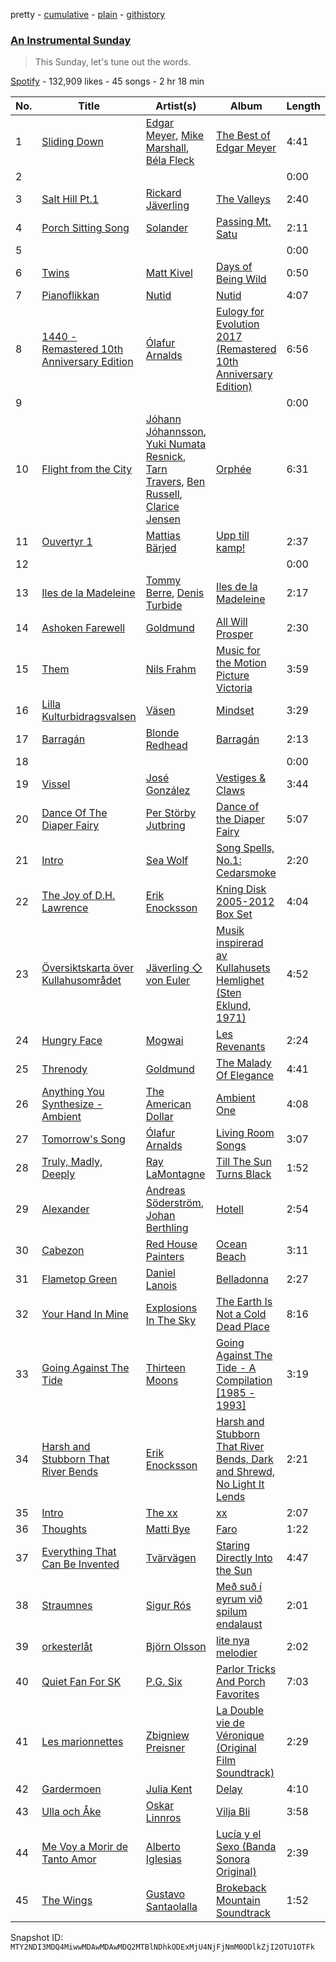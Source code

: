 pretty - [cumulative](/playlists/cumulative/37i9dQZF1DX9XdJRfSK6a0.md) - [plain](/playlists/plain/37i9dQZF1DX9XdJRfSK6a0) - [githistory](https://github.githistory.xyz/mackorone/spotify-playlist-archive/blob/main/playlists/plain/37i9dQZF1DX9XdJRfSK6a0)

### [An Instrumental Sunday](https://open.spotify.com/playlist/37i9dQZF1DX9XdJRfSK6a0)

> This Sunday, let's tune out the words.

[Spotify](https://open.spotify.com/user/spotify) - 132,909 likes - 45 songs - 2 hr 18 min

| No. | Title | Artist(s) | Album | Length |
|---|---|---|---|---|
| 1 | [Sliding Down](https://open.spotify.com/track/2KKAsmZmWc6eCuAutwGewl) | [Edgar Meyer](https://open.spotify.com/artist/7jkhwa4XMe9XSt1r0AWNqD), [Mike Marshall](https://open.spotify.com/artist/2WJmZq6fEmecdQVd3s38jE), [Béla Fleck](https://open.spotify.com/artist/2ka8z2lwkcp13fG8Wyv3xU) | [The Best of Edgar Meyer](https://open.spotify.com/album/0ZNuAoOW0siajqjFxLtHjc) | 4:41 |
| 2 | [](https://open.spotify.com/track/2mALzHMGNFFjCIip1M0SyY) | [](https://open.spotify.com/artist/0LyfQWJT6nXafLPZqxe9Of) | [](https://open.spotify.com/album/1K2SNUso7fWzSAzqRoAwQD) | 0:00 |
| 3 | [Salt Hill Pt.1](https://open.spotify.com/track/6rPTtssKdCgY4qET4dqNUr) | [Rickard Jäverling](https://open.spotify.com/artist/7pO8kbDzeJOoZeUo6tYLvt) | [The Valleys](https://open.spotify.com/album/4p48cqofI5gHf7aj5KEzxH) | 2:40 |
| 4 | [Porch Sitting Song](https://open.spotify.com/track/5DMI1Uz32jJbLuxVzAavHU) | [Solander](https://open.spotify.com/artist/123zs4FVoUcDFM90b4Lxmr) | [Passing Mt\. Satu](https://open.spotify.com/album/5txrgRLiA9puZzstN0GZxJ) | 2:11 |
| 5 | [](https://open.spotify.com/track/3gyqvXs7R01FWc959ZLYP8) | [](https://open.spotify.com/artist/0LyfQWJT6nXafLPZqxe9Of) | [](https://open.spotify.com/album/2P0PQiflDD2PNoAhSRtd4I) | 0:00 |
| 6 | [Twins](https://open.spotify.com/track/0SeCA3vPHuXGP6sizB05ZA) | [Matt Kivel](https://open.spotify.com/artist/2WkXhpsmgr8xeRpfF9Bl1w) | [Days of Being Wild](https://open.spotify.com/album/4OUF3bDg60cOEqlHLsLDA0) | 0:50 |
| 7 | [Pianoflikkan](https://open.spotify.com/track/4qVnAKTZR4NLfptjquCSKY) | [Nutid](https://open.spotify.com/artist/1KTiZJD9cYb1DjPLI7Vkji) | [Nutid](https://open.spotify.com/album/3lGiiCEjUPvnRX2bCmV5Ri) | 4:07 |
| 8 | [1440 \- Remastered 10th Anniversary Edition](https://open.spotify.com/track/72pCATqZdEBOuL6EStKFRv) | [Ólafur Arnalds](https://open.spotify.com/artist/7E3BRXV9ZbCt5lQTCXMTia) | [Eulogy for Evolution 2017 \(Remastered 10th Anniversary Edition\)](https://open.spotify.com/album/0CCmRxJMfXmuJMksYEWK3j) | 6:56 |
| 9 | [](https://open.spotify.com/track/3t8g35pJTDnfr8SyleZv6T) | [](https://open.spotify.com/artist/0LyfQWJT6nXafLPZqxe9Of) | [](https://open.spotify.com/album/483XEnSUk7MkWXldnGqNXo) | 0:00 |
| 10 | [Flight from the City](https://open.spotify.com/track/3Sy6wgTNEp6vSgLs4EyXAf) | [Jóhann Jóhannsson](https://open.spotify.com/artist/3IpQziA6YwD53PQ5xbwgLF), [Yuki Numata Resnick](https://open.spotify.com/artist/2TVn6PQxnrxlIq4F2Vz3Qs), [Tarn Travers](https://open.spotify.com/artist/78PSEAPRjcRID297AMMPJC), [Ben Russell](https://open.spotify.com/artist/5BG0gerrHZFHPaIEi43FHB), [Clarice Jensen](https://open.spotify.com/artist/1B25oHGZdWQzQJCajIwA3a) | [Orphée](https://open.spotify.com/album/1ZPtIPAHcNHgLuL0K6BzJN) | 6:31 |
| 11 | [Ouvertyr 1](https://open.spotify.com/track/6GofKiirAD5kNm9oVeuW8B) | [Mattias Bärjed](https://open.spotify.com/artist/2wmNSrvTLK8giMLw3cUyQN) | [Upp till kamp!](https://open.spotify.com/album/1gvoR0ncyGReRqSAtTEb0D) | 2:37 |
| 12 | [](https://open.spotify.com/track/4ltFUwVA65LD3vgoFQo68b) | [](https://open.spotify.com/artist/0LyfQWJT6nXafLPZqxe9Of) | [](https://open.spotify.com/album/0L9vIwfTY6FIZexNc1aq27) | 0:00 |
| 13 | [Iles de la Madeleine](https://open.spotify.com/track/5XaMHaJ3uwSU74m9pwGMgX) | [Tommy Berre](https://open.spotify.com/artist/1JS0Gw2KxVFPmFNivcjmgt), [Denis Turbide](https://open.spotify.com/artist/3Ivps5evkCqTJp50aqXTlu) | [Iles de la Madeleine](https://open.spotify.com/album/6T9SPGwQxPAMJzbaOZ2GU0) | 2:17 |
| 14 | [Ashoken Farewell](https://open.spotify.com/track/5nNn40GNviPx4GxmPP1ebd) | [Goldmund](https://open.spotify.com/artist/0R5BzePlbvG8xTXw0QF3uw) | [All Will Prosper](https://open.spotify.com/album/7huOk44bNnAx5VRlNzthz6) | 2:30 |
| 15 | [Them](https://open.spotify.com/track/2tr4oclswJ6v3dfDlI01HD) | [Nils Frahm](https://open.spotify.com/artist/5gqhueRUZEa7VDnQt4HODp) | [Music for the Motion Picture Victoria](https://open.spotify.com/album/5Bd46K8hcylV7O7xz2YqEX) | 3:59 |
| 16 | [Lilla Kulturbidragsvalsen](https://open.spotify.com/track/6ksucg4khzBjfhgmjGzqlR) | [Väsen](https://open.spotify.com/artist/1Njrx1AMU4ymWHjfSlwLpE) | [Mindset](https://open.spotify.com/album/5nXH5X9ah26QpKUTTwRGEt) | 3:29 |
| 17 | [Barragán](https://open.spotify.com/track/2EbnbSeiXnyXfGdf17OoGa) | [Blonde Redhead](https://open.spotify.com/artist/5isqImG0rLfAgBJSPMEVXF) | [Barragán](https://open.spotify.com/album/4UhYqrNKcEiRHdVIxI7vso) | 2:13 |
| 18 | [](https://open.spotify.com/track/0jZxuq04x40gwFCCcg3J31) | [](https://open.spotify.com/artist/0LyfQWJT6nXafLPZqxe9Of) | [](https://open.spotify.com/album/4wSAy40m5woUAi6BO3e0g3) | 0:00 |
| 19 | [Vissel](https://open.spotify.com/track/6Cst3xKupSMS3z1I2EHiS2) | [José González](https://open.spotify.com/artist/6xrCU6zdcSTsG2hLrojpmI) | [Vestiges & Claws](https://open.spotify.com/album/3mDpDgTVy3Lo6fdqoTr215) | 3:44 |
| 20 | [Dance Of The Diaper Fairy](https://open.spotify.com/track/0AhfcYWLB9EGHcRHn4KsWB) | [Per Störby Jutbring](https://open.spotify.com/artist/5HKQ1eZfmajJNGC12Nj7xB) | [Dance of the Diaper Fairy](https://open.spotify.com/album/7840SsBEk2QXTF1BL0BTCT) | 5:07 |
| 21 | [Intro](https://open.spotify.com/track/2tJ5nxeNIFTNGSqyFvG8Ov) | [Sea Wolf](https://open.spotify.com/artist/3ZllGjNdP5pS8UFnT5Jj2x) | [Song Spells, No.1: Cedarsmoke](https://open.spotify.com/album/3Q4S1bRlEEeztfrM4KsMFQ) | 2:20 |
| 22 | [The Joy of D.H\. Lawrence](https://open.spotify.com/track/77KyNPhCUXjkBaj5yQ9GY9) | [Erik Enocksson](https://open.spotify.com/artist/1ot4IWvtkwWLAYwNUJYZex) | [Kning Disk 2005\-2012 Box Set](https://open.spotify.com/album/7n0Ml88mIWDPvEBjDVlq8r) | 4:04 |
| 23 | [Översiktskarta över Kullahusområdet](https://open.spotify.com/track/0Dp7TRe1s5HO4x030JJhay) | [Jäverling ◇ von Euler](https://open.spotify.com/artist/1VPqh7tyQEXc2W8KBCRPMv) | [Musik inspirerad av Kullahusets Hemlighet \(Sten Eklund, 1971\)](https://open.spotify.com/album/2CK5KTbCcFBF2O2s9IRMvF) | 4:52 |
| 24 | [Hungry Face](https://open.spotify.com/track/6Uq3IHAmOz3gSunhvJqqmp) | [Mogwai](https://open.spotify.com/artist/34UhPkLbtFKRq3nmfFgejG) | [Les Revenants](https://open.spotify.com/album/5jrJqqSHL1rVxUxnBZW7Ta) | 2:24 |
| 25 | [Threnody](https://open.spotify.com/track/7hyAAjHZaDWSPDzlUYNUIa) | [Goldmund](https://open.spotify.com/artist/0R5BzePlbvG8xTXw0QF3uw) | [The Malady Of Elegance](https://open.spotify.com/album/1vF5y6BC66nKozxg0Dsvvo) | 4:41 |
| 26 | [Anything You Synthesize \- Ambient](https://open.spotify.com/track/0OF6WSdeVmYEGBZlxvwvLq) | [The American Dollar](https://open.spotify.com/artist/5r4OqYJL7JrtZlffx7FJlb) | [Ambient One](https://open.spotify.com/album/7A6VoC5v3dHcINkZudtJaD) | 4:08 |
| 27 | [Tomorrow's Song](https://open.spotify.com/track/0YPagAr3GhXlRX06E4nUcw) | [Ólafur Arnalds](https://open.spotify.com/artist/7E3BRXV9ZbCt5lQTCXMTia) | [Living Room Songs](https://open.spotify.com/album/69Q8uDA8C7EdKUo5oveufQ) | 3:07 |
| 28 | [Truly, Madly, Deeply](https://open.spotify.com/track/3df2e434goqmSUp46nCUrL) | [Ray LaMontagne](https://open.spotify.com/artist/6DoH7ywD5BcQvjloe9OcIj) | [Till The Sun Turns Black](https://open.spotify.com/album/6teArUjXEHY8nEbWiOf1Hq) | 1:52 |
| 29 | [Alexander](https://open.spotify.com/track/7IqTgS5JmEvcikB01hVst7) | [Andreas Söderström](https://open.spotify.com/artist/5Z6TEAkzMC3QQj32jkdkAo), [Johan Berthling](https://open.spotify.com/artist/38aUI0eoAJAgRHtcYARlCT) | [Hotell](https://open.spotify.com/album/4efyDnXUkaxPNFSSZDRoqC) | 2:54 |
| 30 | [Cabezon](https://open.spotify.com/track/0BIfjMKCMAcuqPDzbXXNG0) | [Red House Painters](https://open.spotify.com/artist/2GATzeg62cr6sH29wSOVWe) | [Ocean Beach](https://open.spotify.com/album/7j4C67U6Aj4odzbHRrpeiq) | 3:11 |
| 31 | [Flametop Green](https://open.spotify.com/track/3jl34exVXaxO2T0XpBkBZl) | [Daniel Lanois](https://open.spotify.com/artist/5S0AJvE9NB1kGrXRfYh690) | [Belladonna](https://open.spotify.com/album/05tAz0b9gHjjlpaIOxNvfy) | 2:27 |
| 32 | [Your Hand In Mine](https://open.spotify.com/track/4sYn64V9gqP6bpkOGw5B9k) | [Explosions In The Sky](https://open.spotify.com/artist/1uQWmt1OhuHGRKmZ2ZcL6p) | [The Earth Is Not a Cold Dead Place](https://open.spotify.com/album/49buCcKCJwxvdl0R2dMoIU) | 8:16 |
| 33 | [Going Against The Tide](https://open.spotify.com/track/6U5AvynsJKzy9ZQI104dBF) | [Thirteen Moons](https://open.spotify.com/artist/52PFXO29lns3FFssjcS828) | [Going Against The Tide \- A Compilation \[1985 \- 1993\]](https://open.spotify.com/album/1kda0ZL39dEtfxpSETULQi) | 3:19 |
| 34 | [Harsh and Stubborn That River Bends](https://open.spotify.com/track/15cemvtKgfxc2dIYvt5DeP) | [Erik Enocksson](https://open.spotify.com/artist/1ot4IWvtkwWLAYwNUJYZex) | [Harsh and Stubborn That River Bends, Dark and Shrewd, No Light It Lends](https://open.spotify.com/album/2OQYONK2VCHcNV37b0ZPSQ) | 2:21 |
| 35 | [Intro](https://open.spotify.com/track/5VfEuwErhx6X4eaPbyBfyu) | [The xx](https://open.spotify.com/artist/3iOvXCl6edW5Um0fXEBRXy) | [xx](https://open.spotify.com/album/6tzQKMilI02kn1lzLklDI8) | 2:07 |
| 36 | [Thoughts](https://open.spotify.com/track/4hfFC53NghpoxpOYrYMUa0) | [Matti Bye](https://open.spotify.com/artist/5qUOOLH8pTCB9XZrzj5jag) | [Faro](https://open.spotify.com/album/5SuTJi0OdAqUWbrpdwN1n3) | 1:22 |
| 37 | [Everything That Can Be Invented](https://open.spotify.com/track/1sNHnNghTXeVqhWfklniyl) | [Tvärvägen](https://open.spotify.com/artist/5Ms2wJn8fZ2TbJGkaLgNCF) | [Staring Directly Into the Sun](https://open.spotify.com/album/5jmGz6ggQWnhCNjkEfYCcL) | 4:47 |
| 38 | [Straumnes](https://open.spotify.com/track/73Zl1qvHnU6qz1uUjOdXuo) | [Sigur Rós](https://open.spotify.com/artist/6UUrUCIZtQeOf8tC0WuzRy) | [Með suð í eyrum við spilum endalaust](https://open.spotify.com/album/5CtxgcqieOcYKyQjGKI0nY) | 2:01 |
| 39 | [orkesterlåt](https://open.spotify.com/track/2pJCNYhpSLq4acNXcBUjy1) | [Björn Olsson](https://open.spotify.com/artist/522M1OdbnnJ3c1Bjxy69tb) | [lite nya melodier](https://open.spotify.com/album/3C8MzdrI4bKoRPRdzbqwx6) | 2:02 |
| 40 | [Quiet Fan For SK](https://open.spotify.com/track/5tKM4B9wwjmLNO8fTwsSfS) | [P.G\. Six](https://open.spotify.com/artist/4GYG5rH2oxRMJ8DSTof7QK) | [Parlor Tricks And Porch Favorites](https://open.spotify.com/album/2YxwapK0BWNieZnHOikHV3) | 7:03 |
| 41 | [Les marionnettes](https://open.spotify.com/track/5QUc4vKdECNtJGkgEUlhXf) | [Zbigniew Preisner](https://open.spotify.com/artist/3gGbSXSwHWmrUBIG9IUAau) | [La Double vie de Véronique \(Original Film Soundtrack\)](https://open.spotify.com/album/6UKSDlLQzAGrd5CZ6XhKL3) | 2:29 |
| 42 | [Gardermoen](https://open.spotify.com/track/1WEGB2t1ZYHjQODNPaiftb) | [Julia Kent](https://open.spotify.com/artist/2YJXo1ERQAO7r4hQtu2vFc) | [Delay](https://open.spotify.com/album/5E7fIzAOnhdt3mSyjUYb1j) | 4:10 |
| 43 | [Ulla och Åke](https://open.spotify.com/track/0jWzC7ItKrZ3M4eLJNmDBC) | [Oskar Linnros](https://open.spotify.com/artist/3E8Mx37sikkaFoX5DRecLi) | [Vilja Bli](https://open.spotify.com/album/2jCYbQBRefZrTeMXIMIsNp) | 3:58 |
| 44 | [Me Voy a Morir de Tanto Amor](https://open.spotify.com/track/4gyM4s4ExrQReXT3M7A4mm) | [Alberto Iglesias](https://open.spotify.com/artist/1HRRbATgv6NPHs7Twm74p2) | [Lucía y el Sexo \(Banda Sonora Original\)](https://open.spotify.com/album/4VOap8s0JDD7sFkQUOiYYv) | 2:39 |
| 45 | [The Wings](https://open.spotify.com/track/3oQpVsTPxbMobnIjeogbJz) | [Gustavo Santaolalla](https://open.spotify.com/artist/4W3fa7tiXGVXl3KilbACqt) | [Brokeback Mountain Soundtrack](https://open.spotify.com/album/5GUrIS6mlz9kfnnSsit3DT) | 1:52 |

Snapshot ID: `MTY2NDI3MDQ4MiwwMDAwMDAwMDQ2MTBlNDhkODExMjU4NjFjNmM0ODlkZjI2OTU1OTFk`
